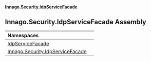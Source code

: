 #### [Innago\.Security\.IdpServiceFacade](index.md 'index')

## Innago\.Security\.IdpServiceFacade Assembly

| Namespaces | |
| :--- | :--- |
| [IdpServiceFacade](IdpServiceFacade/index.md 'IdpServiceFacade') | |
| [Innago\.Security\.IdpServiceFacade](Innago/Security/IdpServiceFacade/index.md 'Innago\.Security\.IdpServiceFacade') | |
